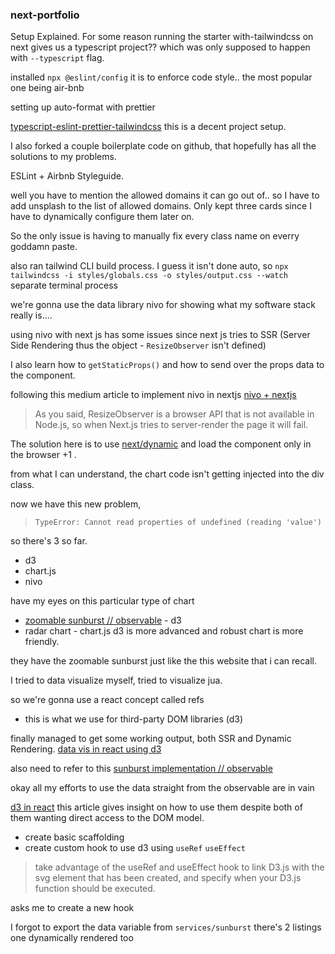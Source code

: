 ### next-portfolio

Setup Explained.
For some reason running the starter with-tailwindcss on next gives us a typescript project??
which was only supposed to happen with `--typescript` flag.

installed
`npx @eslint/config`
it is to enforce code style..
the most popular one being air-bnb

setting up auto-format with prettier

[typescript-eslint-prettier-tailwindcss](https://www.sandromaglione.com/create-nextjs-project-with-typescript-eslint-prettier-tailwindcss/)
this is a decent project setup.

I also forked a couple boilerplate code on github, that hopefully has all the solutions to my problems.

ESLint + Airbnb Styleguide.


well you have to mention the allowed domains it can go out of..
so I have to add unsplash to the list of allowed domains.
Only kept three cards since I have to dynamically configure them later on.

So the only issue is having to manually fix every class name on everry goddamn paste.

also ran tailwind CLI build process. I guess it isn't done auto, so 
`npx tailwindcss -i styles/globals.css -o styles/output.css --watch`
separate terminal process


we're gonna use the data library nivo for showing what my software stack really is....

using nivo with next js has some issues since next js tries to SSR (Server Side Rendering thus the object - `ResizeObserver` isn't defined)

I also learn how to `getStaticProps()` and how to send over the props data to the component.

following this medium article to implement nivo in nextjs
[nivo + nextjs](https://medium.com/@samuelsetsoafia/server-side-rendered-charts-using-nivo-and-nextjs-6b27eef29c8e)

> As you said, ResizeObserver is a browser API that is not available in Node.js, so when Next.js tries to server-render the page it will fail.

The solution here is to use [next/dynamic](https://nextjs.org/docs/advanced-features/dynamic-import#with-no-ssr) and load the component only in the browser +1 .

from what I can understand, the chart code isn't getting injected into the div class.

now we have this new problem, 
> `TypeError: Cannot read properties of undefined (reading 'value')`

so there's 3 so far.
- d3
- chart.js
- nivo

have my eyes on this particular type of chart
- [zoomable sunburst // observable](https://observablehq.com/@d3/zoomable-sunburst) - d3
- radar chart - chart.js
d3 is more advanced and robust
chart is more friendly.

they have the zoomable sunburst just like the this website that i can recall.

I tried to data visualize myself, tried to visualize jua.


so we're gonna use a react concept called refs
- this is what we use for third-party DOM libraries (d3)

finally managed to get some working output, both SSR and Dynamic Rendering.
[data vis in react using d3](https://www.youtube.com/watch?v=YKDIsXA4OAc)

also need to refer to this
[sunburst implementation // observable](https://observablehq.com/@d3/sunburst)


okay all my efforts to use the data straight from the observable are in vain

[d3 in react](https://www.pluralsight.com/guides/using-d3.js-inside-a-react-app)
this article gives insight on how to use them despite both of them wanting direct access to the DOM model.

- create basic scaffolding
- create custom hook to use d3 using `useRef` `useEffect`
> take advantage of the useRef and useEffect hook to link D3.js with the svg element that has been created, and specify when your D3.js function should be executed.


asks me to create a new hook

I forgot to export the data variable from `services/sunburst`
there's 2 listings one dynamically rendered too